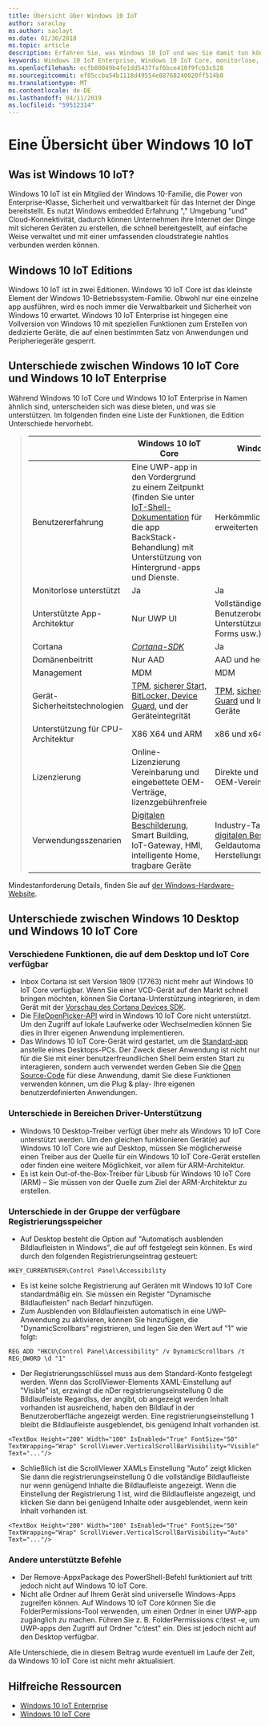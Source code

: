 ```yaml
---
title: Übersicht über Windows 10 IoT
author: saraclay
ms.author: saclayt
ms.date: 01/30/2018
ms.topic: article
description: Erfahren Sie, was Windows 10 IoT und was Sie damit tun können.
keywords: Windows 10 IoT Enterprise, Windows 10 IoT Core, monitorlose, Spracherkennung, Features, binäre Edition, Editionen
ms.openlocfilehash: ecfb80049b4fe1dd5437faf6bce410f9fcb3c528
ms.sourcegitcommit: ef85ccba54b1118d49554e88768240020ff514b0
ms.translationtype: MT
ms.contentlocale: de-DE
ms.lasthandoff: 04/11/2019
ms.locfileid: "59512314"
---
```

# <a name="an-overview-of-windows-10-iot"></a>Eine Übersicht über Windows 10 IoT 

## <a name="what-is-windows-10-iot"></a>Was ist Windows 10 IoT?
Windows 10 IoT ist ein Mitglied der Windows 10-Familie, die Power von Enterprise-Klasse, Sicherheit und verwaltbarkeit für das Internet der Dinge bereitstellt.  Es nutzt Windows embedded Erfahrung "," Umgebung "und" Cloud-Konnektivität, dadurch können Unternehmen ihre Internet der Dinge mit sicheren Geräten zu erstellen, die schnell bereitgestellt, auf einfache Weise verwaltet und mit einer umfassenden cloudstrategie nahtlos verbunden werden können.  

## <a name="windows-10-iot-editions"></a>Windows 10 IoT Editions
Windows 10 IoT ist in zwei Editionen.  Windows 10 IoT Core ist das kleinste Element der Windows 10-Betriebssystem-Familie.  Obwohl nur eine einzelne app ausführen, wird es noch immer die Verwaltbarkeit und Sicherheit von Windows 10 erwartet.  Windows 10 IoT Enterprise ist hingegen eine Vollversion von Windows 10 mit speziellen Funktionen zum Erstellen von dedizierte Geräte, die auf einen bestimmten Satz von Anwendungen und Peripheriegeräte gesperrt. 

## <a name="differences-between-windows-10-iot-core-and-windows-10-iot-enterprise"></a>Unterschiede zwischen Windows 10 IoT Core und Windows 10 IoT Enterprise

Während Windows 10 IoT Core und Windows 10 IoT Enterprise in Namen ähnlich sind, unterscheiden sich was diese bieten, und was sie unterstützen. Im folgenden finden eine Liste der Funktionen, die Edition Unterschiede hervorhebt.

> |             | Windows 10 IoT Core  |  Windows 10 IoT Enterprise  |
> |-------------|----------|---------|
> | Benutzererfahrung | Eine UWP-app in den Vordergrund zu einem Zeitpunkt (finden Sie unter [IoT-Shell-Dokumentation](https://docs.microsoft.com/en-us/windows/iot-core/develop-your-app/iotcoreshell) für die app BackStack-Behandlung) mit Unterstützung von Hintergrund-apps und Dienste. | Herkömmliche Windows-Shell mit erweiterten Lockdown-Funktionen |
> | Monitorlose unterstützt | Ja | Ja |
> | Unterstützte App-Architektur | Nur UWP UI | Vollständige Windows-Benutzeroberflächenautomatisierungs-Unterstützung (z. B. UWP, Windows Forms usw.) |
> | Cortana | [*Cortana-SDK*](https://developer.microsoft.com/en-us/cortana/devices) | Ja |
> | Domänenbeitritt | Nur AAD | AAD und herkömmliche |
> | Management | MDM | MDM |
> | Gerät-Sicherheitstechnologien | [TPM](https://docs.microsoft.com/windows/iot-core/secure-your-device/tpm), [sicherer Start, BitLocker, Device Guard](https://docs.microsoft.com/windows/iot-core/secure-your-device/securebootandbitlocker), und der Geräteintegrität | [TPM](https://docs.microsoft.com/windows/iot-core/secure-your-device/tpm), [sicherer Start, BitLocker, Device Guard](https://docs.microsoft.com/windows/iot-core/secure-your-device/securebootandbitlocker) und Integritätsnachweis für Geräte |
> | Unterstützung für CPU-Architektur | X86 X64 und ARM | x86 und x64 |
> | Lizenzierung | Online-Lizenzierung Vereinbarung und eingebettete OEM-Verträge, lizenzgebührenfreie | Direkte und indirekte eingebettete OEM-Vereinbarungen |
> | Verwendungsszenarien | [Digitalen Beschilderung](https://www.microsoft.com/en-us/windowsforbusiness/digital-signage), Smart Building, IoT-Gateway, HMI, intelligente Home, tragbare Geräte | Industry-Tablets, POS, Kiosk-, [digitalen Beschilderung](https://www.microsoft.com/en-us/windowsforbusiness/digital-signage), Geldautomaten, medizinische Geräte, Herstellungsgeräte, Thin Clients |

Mindestanforderung Details, finden Sie auf [der Windows-Hardware-Website](https://docs.microsoft.com/windows-hardware/design/minimum/minimum-hardware-requirements-overview).

## <a name="differences-between-windows-10-desktop-and-windows-10-iot-core"></a>Unterschiede zwischen Windows 10 Desktop und Windows 10 IoT Core

### <a name="different-features-available-on-desktop-and-iot-core"></a>Verschiedene Funktionen, die auf dem Desktop und IoT Core verfügbar

* Inbox Cortana ist seit Version 1809 (17763) nicht mehr auf Windows 10 IoT Core verfügbar. Wenn Sie einer VCD-Gerät auf den Markt schnell bringen möchten, können Sie Cortana-Unterstützung integrieren, in dem Gerät mit der [Vorschau des Cortana Devices SDK](https://developer.microsoft.com/en-us/cortana/devices).
* Die [FileOpenPicker-API](https://docs.microsoft.com/en-us/uwp/api/windows.storage.pickers.fileopenpicker) wird in Windows 10 IoT Core nicht unterstützt. Um den Zugriff auf lokale Laufwerke oder Wechselmedien können Sie dies in Ihrer eigenen Anwendung implementieren.
* Das Windows 10 IoT Core-Gerät wird gestartet, um die [Standard-app](https://docs.microsoft.com/en-us/windows/iot-core/develop-your-app/iotcoredefaultapp) anstelle eines Desktops-PCs. Der Zweck dieser Anwendung ist nicht nur für die Sie mit einer benutzerfreundlichen Shell beim ersten Start zu interagieren, sondern auch verwendet werden Geben Sie die [Open Source-Code](https://github.com/Microsoft/Windows-iotcore-samples/tree/master/Samples/IoTCoreDefaultApp) für diese Anwendung, damit Sie diese Funktionen verwenden können, um die Plug & play- Ihre eigenen benutzerdefinierten Anwendungen.

### <a name="differences-in-driver-supported-areas"></a>Unterschiede in Bereichen Driver-Unterstützung

* Windows 10 Desktop-Treiber verfügt über mehr als Windows 10 IoT Core unterstützt werden. Um den gleichen funktionieren Gerät(e) auf Windows 10 IoT Core wie auf Desktop, müssen Sie möglicherweise einen Treiber aus der Quelle für ein Windows 10 IoT Core-Gerät erstellen oder finden eine weitere Möglichkeit, vor allem für ARM-Architektur.
* Es ist kein Out-of-the-Box-Treiber für Libusb für Windows 10 IoT Core (ARM) – Sie müssen von der Quelle zum Ziel der ARM-Architektur zu erstellen.

### <a name="differences-in-available-registry-set"></a>Unterschiede in der Gruppe der verfügbare Registrierungsspeicher

* Auf Desktop besteht die Option auf "Automatisch ausblenden Bildlaufleisten in Windows", die auf off festgelegt sein können. Es wird durch den folgenden Registrierungseintrag gesteuert: 

```
HKEY_CURRENTUSER\Control Panel\Accessibility
```

* Es ist keine solche Registrierung auf Geräten mit Windows 10 IoT Core standardmäßig ein. Sie müssen ein Register "Dynamische Bildlaufleisten" nach Bedarf hinzufügen.
* Zum Ausblenden von Bildlaufleisten automatisch in eine UWP-Anwendung zu aktivieren, können Sie hinzufügen, die "DynamicScrollbars" registrieren, und legen Sie den Wert auf "1" wie folgt:

```
REG ADD "HKCU\Control Panel\Accessibility" /v DynamicScrollbars /t REG_DWORD \d "1"
```

* Der Registrierungsschlüssel muss aus dem Standard-Konto festgelegt werden. Wenn das ScrollViewer-Elements XAML-Einstellung auf "Visible" ist, erzwingt die nDer registrierungseinstellung 0 die Bildlaufleiste Regardlss, der angibt, ob angezeigt werden Inhalt vorhanden ist ausreichend, haben den Bildlauf in der Benutzeroberfläche angezeigt werden. Eine registrierungseinstellung 1 bleibt die Bildlaufleiste ausgeblendet, bis genügend Inhalt vorhanden ist.

```
<TextBox Height="200" Width="100" IsEnabled="True" FontSize="50" TextWrapping="Wrap" ScrollViewer.VerticalScrollBarVisibility="Visible" Text="..."/>
```

* Schließlich ist die ScrollViewer XAMLs Einstellung "Auto" zeigt klicken Sie dann die registrierungseinstellung 0 die vollständige Bildlaufleiste nur wenn genügend Inhalte die Bildlaufleiste angezeigt. Wenn die Einstellung der Registrierung 1 ist, wird die Bildlaufleiste angezeigt, und klicken Sie dann bei genügend Inhalte oder ausgeblendet, wenn kein Inhalt vorhanden ist.

```
<TextBox Height="200" Width="100" IsEnabled="True" FontSize="50" TextWrapping="Wrap" ScrollViewer.VerticalScrollBarVisibility="Auto" Text="..."/>
```

### <a name="different-commands-supported"></a>Andere unterstützte Befehle

* Der Remove-AppxPackage des PowerShell-Befehl funktioniert auf tritt jedoch nicht auf Windows 10 IoT Core.
* Nicht alle Ordner auf Ihrem Gerät sind universelle Windows-Apps zugreifen können. Auf Windows 10 IoT Core können Sie die FolderPermissions-Tool verwenden, um einen Ordner in einer UWP-app zugänglich zu machen. Führen Sie z. B. FolderPermissions c:\test -e, um UWP-apps den Zugriff auf Ordner "c:\test" ein. Dies ist jedoch nicht auf den Desktop verfügbar.

Alle Unterschiede, die in diesem Beitrag wurde eventuell im Laufe der Zeit, da Windows 10 IoT Core ist nicht mehr aktualisiert.


## <a name="helpful-resources"></a>Hilfreiche Ressourcen
* [Windows 10 IoT Enterprise](windows-iot-enterprise.md)
* [Windows 10 IoT Core](windows-iot-core.md)
